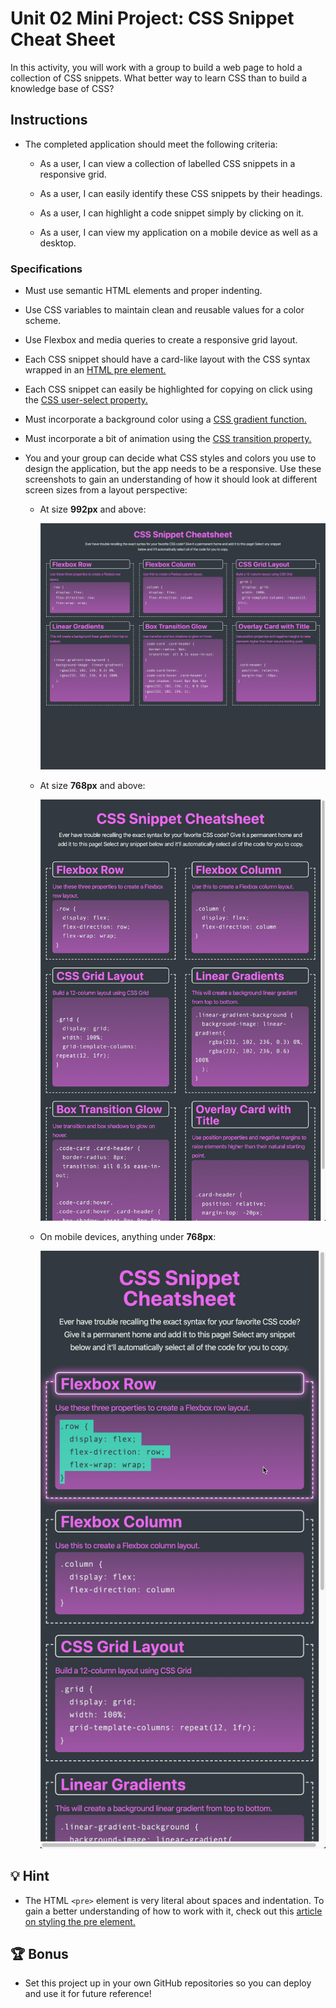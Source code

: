 # Unit 02 Mini Project: CSS Snippet Cheat Sheet

In this activity, you will work with a group to build a web page to hold a collection of CSS snippets. What better way to learn CSS than to build a knowledge base of CSS?

## Instructions

* The completed application should meet the following criteria:

  * As a user, I can view a collection of labelled CSS snippets in a responsive grid.

  * As a user, I can easily identify these CSS snippets by their headings.

  * As a user, I can highlight a code snippet simply by clicking on it.

  * As a user, I can view my application on a mobile device as well as a desktop.

### Specifications

* Must use semantic HTML elements and proper indenting.

* Use CSS variables to maintain clean and reusable values for a color scheme.

* Use Flexbox and media queries to create a responsive grid layout.

* Each CSS snippet should have a card-like layout with the CSS syntax wrapped in an [HTML pre element.](https://developer.mozilla.org/en-US/docs/Web/HTML/Element/pre)

* Each CSS snippet can easily be highlighted for copying on click using the [CSS user-select property.](https://developer.mozilla.org/en-US/docs/Web/CSS/user-select)

* Must incorporate a background color using a [CSS gradient function.](https://developer.mozilla.org/en-US/docs/Web/CSS/linear-gradient)

* Must incorporate a bit of animation using the [CSS transition property.](https://developer.mozilla.org/en-US/docs/Web/CSS/transition)

* You and your group can decide what CSS styles and colors you use to design the application, but the app needs to be a responsive. Use these screenshots to gain an understanding of how it should look at different screen sizes from a layout perspective:

  * At size **992px** and above:

    ![On a desktop, the application displays three CSS code snippets on a row before moving to the next row](./Images/100-app-desktop.png)

  * At size **768px** and above:

    ![On a tablet, the application displays two CSS code snippets on a row before moving to the next row](./Images/200-app-tablet.png)

  * On mobile devices, anything under **768px**:

    ![On a mobile device, the application displays one CSS code snippet on a row before moving to the next row](./Images/300-app-mobile.png)

## 💡 Hint

* The HTML `<pre>` element is very literal about spaces and indentation. To gain a better understanding of how to work with it, check out this [article on styling the pre element.](https://css-tricks.com/considerations-styling-pre-tag/)

## 🏆 Bonus

* Set this project up in your own GitHub repositories so you can deploy and use it for future reference!

